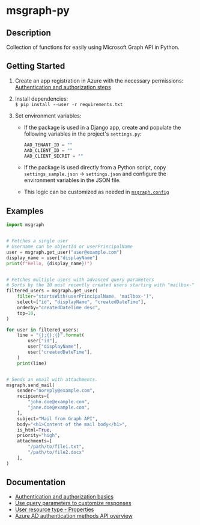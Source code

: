 # msgraph-py

## Description
Collection of functions for easily using Microsoft Graph API in Python.

## Getting Started
1. Create an app registration in Azure with the necessary permissions:  
[Authentication and authorization steps](https://learn.microsoft.com/en-us/graph/auth-v2-service?tabs=http#authentication-and-authorization-steps)

2. Install dependencies:  
`$ pip install --user -r requirements.txt`

3. Set environment variables:
    * If the package is used in a Django app, create and populate the following variables in the project's `settings.py`:

        ```python
        AAD_TENANT_ID = ""
        AAD_CLIENT_ID = ""
        AAD_CLIENT_SECRET = ""
        ```

    * If the package is used directly from a Python script, copy `settings_sample.json` → `settings.json` and configure the environment variables in the JSON file.
    * This logic can be customized as needed in [`msgraph.config`](/msgraph/config.py)

## Examples
```python
import msgraph


# Fetches a single user
# Username can be objectId or userPrincipalName
user = msgraph.get_user("user@example.com")
display_name = user["displayName"]
print(f"Hello, {display_name}!")


# Fetches multiple users with advanced query parameters
# Sorts by the 10 most recently created users starting with "mailbox-"
filtered_users = msgraph.get_user(
    filter="startsWith(userPrincipalName, 'mailbox-')",
    select=["id", "displayName", "createdDateTime"],
    orderby="createdDateTime desc",
    top=10,
)

for user in filtered_users:
    line = "{};{};{}".format(
        user["id"],
        user["displayName"],
        user["createdDateTime"],
    )
    print(line)


# Sends an email with attachments.
msgraph.send_mail(
    sender="noreply@example.com",
    recipients=[
        "john.doe@example.com",
        "jane.doe@example.com",
    ],
    subject="Mail from Graph API",
    body="<h1>Content of the mail body</h1>",
    is_html=True,
    priority="high",
    attachments=[
        "/path/to/file1.txt",
        "/path/to/file2.docx"
    ],
)
```

## Documentation
- [Authentication and authorization basics](https://learn.microsoft.com/en-us/graph/auth/auth-concepts)
- [Use query parameters to customize responses](https://learn.microsoft.com/en-us/graph/query-parameters)
- [User resource type - Properties](https://learn.microsoft.com/en-us/graph/api/resources/user?view=graph-rest-1.0#properties)
- [Azure AD authentication methods API overview](https://learn.microsoft.com/en-us/graph/api/resources/authenticationmethods-overview)
